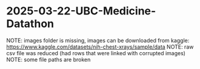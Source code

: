 # 2025-03-22-UBC-Medicine-Datathon


NOTE: images folder is missing, images can be downloaded from kaggle: https://www.kaggle.com/datasets/nih-chest-xrays/sample/data
NOTE: raw csv file was reduced (had rows that were linked with corrupted images)
NOTE: some file paths are broken